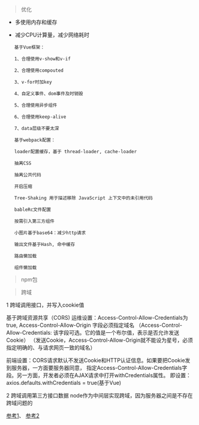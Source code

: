 > 优化
 
* 多使用内存和缓存

* 减少CPU计算量，减少网络耗时
```
   基于Vue框架：
   
   1、合理使用v-show和v-if

   2、合理使用compouted

   3、v-for时加key
   
   4、自定义事件、dom事件及时销毁

   5、合理使用异步组件

   6、合理使用keep-alive

   7、data层级不要太深
```
```
   基于webpack配置：
   
   loader配置缓存，基于 thread-loader, cache-loader

   抽离CSS

   抽离公共代码

   开启压缩

   Tree-Shaking 用于描述移除 JavaScript 上下文中的未引用代码

   bableRc文件配置

   按需引入第三方组件

   小图片基于base64：减少http请求

   输出文件基于Hash, 命中缓存

   路由懒加载

   组件懒加载
```
> npm包

> 跨域

  1 跨域调用接口，并写入cookie值

  基于跨域资源共享（CORS)
  运维设置：Access-Control-Allow-Credentials为true, Access-Control-Allow-Origin 字段必须指定域名
               （Access-Control-Allow-Credentials: 该字段可选。它的值是一个布尔值，表示是否允许发送Cookie）
               （发送Cookie，Access-Control-Allow-Origin就不能设为星号，必须指定明确的、与请求网页一致的域名）  

  前端设置：CORS请求默认不发送Cookie和HTTP认证信息。如果要把Cookie发到服务器，一方面要服务器同意，
               指定Access-Control-Allow-Credentials字段。另一方面，开发者必须在AJAX请求中打开withCredentials属性。
               即设置：axios.defaults.withCredentials = true(基于Vue)

  2 跨域调用第三方接口数据
      node作为中间层实现跨域，因为服务器之间是不存在跨域问题的

  [参考1](https://juejin.im/post/5a2f92c65188253e2470f16d)、
  [参考2](https://juejin.im/post/5c23993de51d457b8c1f4ee1)  
